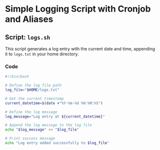 # Simple Logging Script with Cronjob and Aliases

## **Script: `logs.sh`**

This script generates a log entry with the current date and time, appending it to `logs.txt` in your home directory.

### **Code**
```bash
#!/bin/bash

# Define the log file path
log_file="$HOME/logs.txt"

# Get the current timestamp
current_datetime=$(date +"%Y-%m-%d %H:%M:%S")

# Define the log message
log_message="Log entry at ${current_datetime}"

# Append the log message to the log file
echo "$log_message" >> "$log_file"

# Print success message
echo "Log entry added successfully to $log_file"
